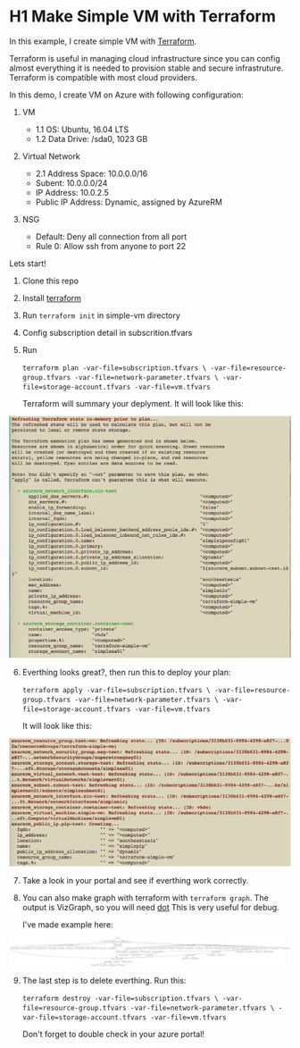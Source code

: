 # H1 Make Simple VM with Terraform

In this example, I create simple VM with [Terraform](https://www.terraform.io/).

Terraform is useful in managing cloud infrastructure since you can config almost everything it is needed to provision stable and secure infrastruture. Terraform is compatible with most cloud providers.

In this demo, I create VM on Azure with following configuration:

 1. VM
 	* 1.1 OS: Ubuntu, 16.04 LTS
 	* 1.2 Data Drive: /sda0, 1023 GB

 2. Virtual Network
 	* 2.1 Address Space: 10.0.0.0/16
 	*	Subent: 10.0.0.0/24
 	*	IP Address: 10.0.2.5
 	*	Public IP Address: Dynamic, assigned by AzureRM
 3. NSG
 	* Default: Deny all connection from all port
 	* Rule 0: Allow ssh from anyone to port 22

 Lets start!

 1. Clone this repo

 2. Install [terraform](https://www.terraform.io/downloads.html)

 3. Run `terraform init` in simple-vm directory 

 4. Config subscription detail in subscrition.tfvars

 5. Run

 	 `terraform plan -var-file=subscription.tfvars \
 	 -var-file=resource-group.tfvars -var-file=network-parameter.tfvars \ -var-file=storage-account.tfvars -var-file=vm.tfvars`

	Terraform will summary your deplyment. It will look like this:

![terraform-plan](/pic/terraform-plan.png?raw=true "terraform-plan")
	
6. Everthing looks great?, then run this to deploy your plan:

	`terraform apply -var-file=subscription.tfvars \
	-var-file=resource-group.tfvars -var-file=network-parameter.tfvars \
	-var-file=storage-account.tfvars -var-file=vm.tfvars`

	It will look like this:

![terraform-apply](/pic/terraform-apply.png?raw=true "terraform-apply")

7. Take a look in your portal and see if everthing work correctly.
	
8. You can also make graph with terraform with `terraform graph`. The output is VizGraph, so you will need [dot](http://www.graphviz.org/) This is very useful for debug.

	I've made example here:

![terraform-graph](/pic/simple-vm.png?raw=true "simple-vm-graph")

9. The last step is to delete everthing. Run this:

	`terraform destroy -var-file=subscription.tfvars \
	-var-file=resource-group.tfvars -var-file=network-parameter.tfvars \
	-var-file=storage-account.tfvars -var-file=vm.tfvars`

	Don't forget to double check in your azure portal!
